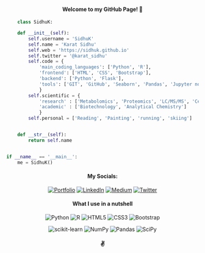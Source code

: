 
<h4 align="Center"> Welcome to my GitHub Page! 👋 </h2>



```python
    class SidhuK:

    def __init__(self):
        self.username = 'SidhuK'
        self.name = 'Karat Sidhu'
        self.web = 'https://sidhuk.github.io'
        self.twitter = '@karat_sidhu'
        self.code = {
            'main_coding_languages': ['Python', 'R'],
            'frontend': ['HTML', 'CSS', 'Bootstrap'],
            'backend': ['Python', 'Flask'],
            'tools': ['GIT', 'GitHub', 'Seaborn', 'Pandas', 'Jupyter notebook','dplyr', 'tidyverse'],
            }
        self.scientific = {
            'research' : ['Metabolomics', 'Proteomics', 'LC/MS/MS', 'Cell_Biology'],
            'academic' : ['Biotechnology', 'Analytical Chemistry']
            }
        self.personal = ['Reading', 'Painting', 'running', 'skiing']


    def __str__(self):
        return self.name


if __name__ == '__main__':
    me = SidhuK()

```



<h4 align="center">My Socials:</h4>

<div align="center">


[![Portfolio](https://img.shields.io/badge/Portfolio-%23000000.svg?style=for-the-badge&logo=firefox&logoColor=#FF7139)](https://sidhuk.github.io/)  [![LinkedIn](https://img.shields.io/badge/linkedin-%230077B5.svg?style=for-the-badge&logo=linkedin&logoColor=white)](https://linkedin.com/in/karatsidhu)  [![Medium](https://img.shields.io/badge/Medium-12100E?style=for-the-badge&logo=medium&logoColor=white)](https://karatsidhu.medium.com/)  [![Twitter](https://img.shields.io/badge/karat_sidhu-%231DA1F2.svg?style=for-the-badge&logo=Twitter&logoColor=white)](https://twitter.com/karat_sidhu) 




<h4 align="center">What I use in a nutshell</h4>


![Python](https://img.shields.io/badge/python-3670A0?style=for-the-badge&logo=python&logoColor=ffdd54) ![R](https://img.shields.io/badge/r-%23276DC3.svg?style=for-the-badge&logo=r&logoColor=white)  ![HTML5](https://img.shields.io/badge/html5-%23E34F26.svg?style=for-the-badge&logo=html5&logoColor=white)  ![CSS3](https://img.shields.io/badge/css3-%231572B6.svg?style=for-the-badge&logo=css3&logoColor=white) ![Bootstrap](https://img.shields.io/badge/bootstrap-%23563D7C.svg?style=for-the-badge&logo=bootstrap&logoColor=white) 

![scikit-learn](https://img.shields.io/badge/scikit--learn-%23F7931E.svg?style=for-the-badge&logo=scikit-learn&logoColor=white)  ![NumPy](https://img.shields.io/badge/numpy-%23013243.svg?style=for-the-badge&logo=numpy&logoColor=white)  ![Pandas](https://img.shields.io/badge/pandas-%23150458.svg?style=for-the-badge&logo=pandas&logoColor=white)  ![SciPy](https://img.shields.io/badge/SciPy-%230C55A5.svg?style=for-the-badge&logo=scipy&logoColor=%white)


<h4 align="center">✌️</h4>
